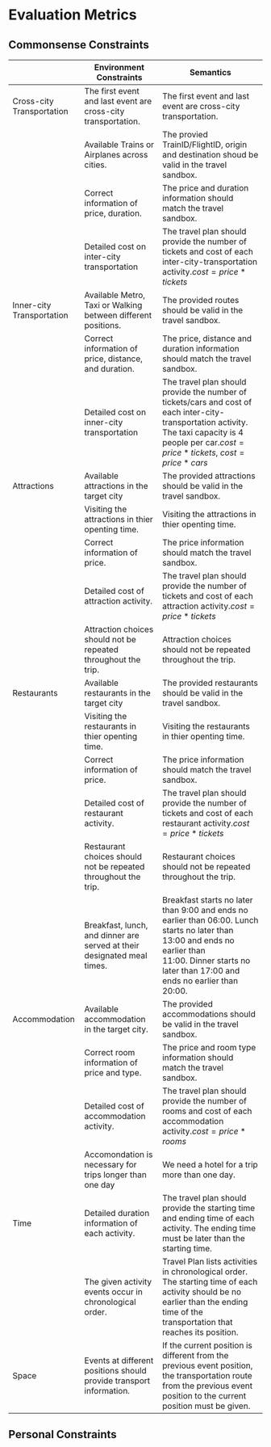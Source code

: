 # Evaluation Metrics

## Commonsense Constraints

|                           | Environment Constraints                                                 | Semantics                                                                                                                                                                                                |
| ------------------------- | ----------------------------------------------------------------------- | -------------------------------------------------------------------------------------------------------------------------------------------------------------------------------------------------------- |
| Cross-city Transportation | The first event and last event are cross-city transportation.           | The first event and last event are cross-city transportation.                                                                                                                                            |
|                           | Available Trains or Airplanes across cities.                            | The provied TrainID/FlightID, origin and destination shoud be valid in the travel sandbox.                                                                                                              |
|                           | Correct information of price, duration.                                 | The price and duration information should match the travel sandbox.                                                                                                                                      |
|                           | Detailed cost on inter-city transportation                              | The travel plan should provide the number of tickets and cost of each inter-city-transportation activity.$cost=price*tickets$                                                                          |
| Inner-city Transportation | Available Metro, Taxi or Walking between different positions.           | The provided routes should be valid in the travel sandbox.                                                                                                                                               |
|                           | Correct information of price, distance, and duration.                   | The price, distance and duration information should match the travel sandbox.                                                                                                                            |
|                           | Detailed cost on inner-city transportation                              | The travel plan should provide the number of tickets/cars and cost of each inter-city-transportation activity. The taxi capacity is 4 people per car.$cost=price*tickets$, $cost=price*cars$         |
| Attractions               | Available attractions in the target city                                | The provided attractions should be valid in the travel sandbox.                                                                                                                                          |
|                           | Visiting the attractions in thier openting time.                        | Visiting the attractions in thier openting time.                                                                                                                                                         |
|                           | Correct information of price.                                           | The price information should match the travel sandbox.                                                                                                                                                   |
|                           | Detailed cost of attraction activity.                                   | The travel plan should provide the number of tickets and cost of each attraction activity.$cost=price*tickets$                                                                                         |
|                           | Attraction choices should not be repeated throughout the trip.          | Attraction choices should not be repeated throughout the trip.                                                                                                                                           |
| Restaurants               | Available restaurants in the target city                                | The provided restaurants should be valid in the travel sandbox.                                                                                                                                          |
|                           | Visiting the restaurants in thier openting time.                        | Visiting the restaurants in thier openting time.                                                                                                                                                         |
|                           | Correct information of price.                                           | The price information should match the travel sandbox.                                                                                                                                                   |
|                           | Detailed cost of restaurant activity.                                   | The travel plan should provide the number of tickets and cost of each restaurant activity.$cost=price*tickets$                                                                                         |
|                           | Restaurant choices should not be repeated throughout the trip.          | Restaurant choices should not be repeated throughout the trip.                                                                                                                                           |
|                           | Breakfast, lunch, and dinner are served at their designated meal times. | Breakfast starts no later than 9:00 and ends no earlier than 06:00. Lunch starts no later than 13:00 and ends no earlier than 11:00. Dinner starts no later than 17:00 and ends no earlier than 20:00. |
| Accommodation             | Available accommodation in the target city.                             | The provided accommodations should be valid in the travel sandbox.                                                                                                                                       |
|                           | Correct room information of price and type.                             | The price and room type information should match the travel sandbox.                                                                                                                                     |
|                           | Detailed cost of accommodation activity.                                | The travel plan should provide the number of rooms and cost of each accommodation activity.$cost=price*rooms$                                                                                          |
||Accomondation is necessary for trips longer than one day|We need a hotel for a trip more than one day.|
| Time                      | Detailed duration information of each activity.                         | The travel plan should provide the starting time and ending time of each activity. The ending time must be later than the starting time.                                                                 |
|                           | The given activity events occur in chronological order.                 | Travel Plan lists activities in chronological order. The starting time of each activity should be no earlier than the ending time of the transportation that reaches its position.                       |
| Space                     | Events at different positions should provide transport information.     | If the current position is different from the previous event position, the transportation route from the previous event position to the current position must be given.                                  |

## Personal Constraints
